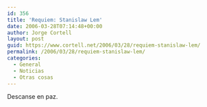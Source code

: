 ```yaml
---
id: 356
title: 'Requiem: Stanislaw Lem'
date: 2006-03-28T07:14:48+00:00
author: Jorge Cortell
layout: post
guid: https://www.cortell.net/2006/03/28/requiem-stanislaw-lem/
permalink: /2006/03/28/requiem-stanislaw-lem/
categories:
  - General
  - Noticias
  - Otras cosas
---
```

Descanse en paz.